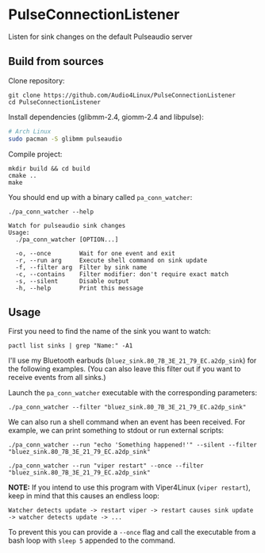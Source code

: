 # PulseConnectionListener
Listen for sink changes on the default Pulseaudio server

## Build from sources

Clone repository:
```
git clone https://github.com/Audio4Linux/PulseConnectionListener
cd PulseConnectionListener
```

Install dependencies (glibmm-2.4, giomm-2.4 and libpulse):
```bash
# Arch Linux
sudo pacman -S glibmm pulseaudio
```

Compile project:
```
mkdir build && cd build
cmake ..
make
```

You should end up with a binary called `pa_conn_watcher`:
```
./pa_conn_watcher --help
```
```
Watch for pulseaudio sink changes
Usage:
  ./pa_conn_watcher [OPTION...]

  -o, --once        Wait for one event and exit
  -r, --run arg     Execute shell command on sink update
  -f, --filter arg  Filter by sink name
  -c, --contains    Filter modifier: don't require exact match
  -s, --silent      Disable output
  -h, --help        Print this message

```

## Usage

First you need to find the name of the sink you want to watch:
```
pactl list sinks | grep "Name:" -A1
```
I'll use my Bluetooth earbuds (`bluez_sink.80_7B_3E_21_79_EC.a2dp_sink`) for the following examples. (You can also leave this filter out if you want to receive events from all sinks.)

Launch the `pa_conn_watcher` executable with the corresponding parameters: 
```
./pa_conn_watcher --filter "bluez_sink.80_7B_3E_21_79_EC.a2dp_sink"
```

We can also run a shell command when an event has been received. For example, we can print something to stdout or run external scripts:
```
./pa_conn_watcher --run "echo 'Something happened!'" --silent --filter "bluez_sink.80_7B_3E_21_79_EC.a2dp_sink"

./pa_conn_watcher --run "viper restart" --once --filter "bluez_sink.80_7B_3E_21_79_EC.a2dp_sink"
```

**NOTE:** If you intend to use this program with Viper4Linux (`viper restart`), keep in mind that this causes an endless loop:
```
Watcher detects update -> restart viper -> restart causes sink update -> watcher detects update -> ...
```
To prevent this you can provide a `--once` flag and call the executable from a bash loop with `sleep 5` appended to the command.
